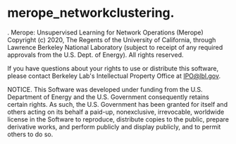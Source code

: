 # merope_networkclustering.
.
Merope: Unsupervised Learning for Network Operations (Merope)
Copyright (c) 2020, The Regents of the University of California,
through Lawrence Berkeley National Laboratory (subject to receipt
of any required approvals from the U.S. Dept. of Energy). All rights
reserved.

If you have questions about your rights to use or distribute this software,
please contact Berkeley Lab's Intellectual Property Office at
IPO@lbl.gov.

NOTICE.  This Software was developed under funding from the U.S. Department
of Energy and the U.S. Government consequently retains certain rights.  As
such, the U.S. Government has been granted for itself and others acting on
its behalf a paid-up, nonexclusive, irrevocable, worldwide license in the
Software to reproduce, distribute copies to the public, prepare derivative 
works, and perform publicly and display publicly, and to permit others to do so.
